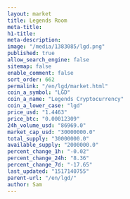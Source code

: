 ```yaml
---
layout: market
title: Legends Room
meta-title: 
h1-title: 
meta-description: 
image: "/media/1383085/lgd.png"
published: true
allow_search_engine: false
sitemap: false
enable_comment: false
sort_order: 662
permalink: "/en/lgd/market.html"
coin_a_symbol: "LGD"
coin_a_name: "Legends Cryptocurrency"
coin_a_lower_case: "lgd"
price_usd: "1.4463"
price_btc: "0.00012309"
24h_volume_usd: "86969.0"
market_cap_usd: "30000000.0"
total_supply: "30000000.0"
available_supply: "2000000.0"
percent_change_1h: "-0.02"
percent_change_24h: "8.36"
percent_change_7d: "-17.65"
last_updated: "1517140755"
parent-url: "/en/lgd/"
author: Sam
---
```


